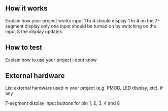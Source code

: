 <!---

This file is used to generate your project datasheet. Please fill in the information below and delete any unused
sections.

You can also include images in this folder and reference them in the markdown. Each image must be less than
512 kb in size, and the combined size of all images must be less than 1 MB.
-->

## How it works

Explain how your project works
input 1 to 4 should display 1 to 4 on the 7-segment display
only one input should be turned on
by switching on the input 8 the display updates

## How to test

Explain how to use your project
i dont know

## External hardware

List external hardware used in your project (e.g. PMOD, LED display, etc), if any

7-segment display
input buttons for pin 1, 2, 3, 4 and 8
